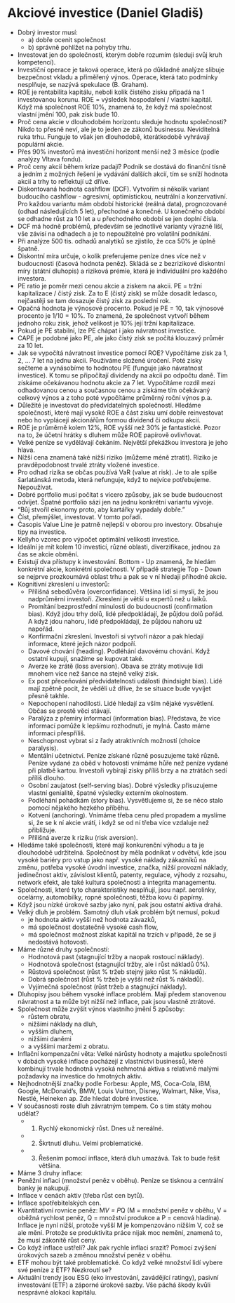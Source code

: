 # Akciové investice (Daniel Gladiš)
* Dobrý investor musí:
  * a) dobře ocenit společnost
  * b) správně pohlížet na pohyby trhu.
* Investovat jen do společností, kterým dobře rozumím (sleduji svůj kruh kompetencí).
* Investiční operace je taková operace, která po důkladné analýze slibuje bezpečnost vkladu a přiměřený výnos. Operace, která tato podmínky nesplňuje, se nazývá spekulace (B. Graham).
* ROE je rentabilita kapitálu, neboli kolik čistého zisku připadá na 1 investovanou korunu. ROE = výsledek hospodaření / vlastní kapitál. Když má společnost ROE 10%, znamená to, že když má společnost vlastní jmění 100, pak zisk bude 10.
* Proč cena akcie v dlouhodobém horizontu sleduje hodnotu společnosti? Nikdo to přesně neví, ale je to jeden ze zákonů businessu. Neviditelná ruka trhu. Funguje to však jen dlouhodobě, kterátkodobě vyhrávají populární akcie.
* Přes 90% investorů má investiční horizont menší než 3 měsíce (podle analýzy Vltava fondu).
* Proč ceny akcií během krize padají? Podnik se dostává do finanční tísně a jedním z možných řešení je vydávání dalších akcií, tím se sníží hodnota akcií a trhy to reflektují už dříve.
* Diskontovaná hodnota cashflow (DCF). Vytvořím si několik variant budoucího cashflow - agresivní, optimistickou, neutrální a konzervativní. Pro každou variantu mám období historické (reálná data), prognozované (odhad následujících 5 let), přechodné a konečné. U konečného období se odhadne růst za 10 let a u přechodného období se jen doplní čísla.
* DCF má hodně problémů, především se jednotlivé varianty výrazně liší, vše závisí na odhadech a je to nepoužitelné pro volatilní podnikání.
* Při analýze 500 tis. odhadů analytiků se zjistilo, že cca 50% je úplně špatně.
* Diskontní míra určuje, o kolik preferujeme peníze dnes více než v budoucnosti (časová hodnota peněz). Skládá se z bezrizikové diskontní míry (státní dluhopis) a riziková prémie, která je individuální pro každého investora.
* PE ratio je poměr mezi cenou akcie a ziskem na akcii. PE = tržní kapitalizace / čistý zisk. Za to E (čistý zisk) se může dosadit ledasco, nejčastěji se tam dosazuje čistý zisk za poslední rok.
* Opačná hodnota je výnosové procento. Pokud je PE = 10, tak výnosové procento je 1/10 = 10%. To znamená, že společnost vytvoří během jednoho roku zisk, jehož velikost je 10% její tržní kapitalizace. 
* Pokud je PE stabilní, lze PE chápat i jako návratnost investice. 
* CAPE je podobné jako PE, ale jako čistý získ se počítá klouzavý průměr za 10 let. 
* Jak se vypočítá návratnost investice pomocí ROE? Vypočítáme zisk za 1, 2, … 7 let na jednu akcii. Používáme složené úročení. Poté zisky sečteme a vynásobíme to hodnotou PE (funguje jako návratnost investice). K tomu se připočítají dividendy na akcii po odpočtu daně. Tím získáme očekávanou hodnotu akcie za 7 let. Vypočítáme rozdíl mezi odhadovanou cenou a současnou cenou a získáme tím očekávaný celkový výnos a z toho poté vypočítáme průměrný roční výnos p.a.
* Důležité je investovat do předvídatelných společností. Hledáme společnosti, které mají vysoké ROE a část zisku umí dobře reinvestovat nebo ho vyplácejí akcionářům formou dividend či odkupu akcií.
* ROE je průměrně kolem 12%, ROE vyšší než 30% je fantastické. Pozor na to, že účetní hrátky s dluhem může ROE papírově ovlivňovat.
* Velké peníze se vydělávají čekáním. Největší překážkou investora je jeho hlava.
* Nížší cena znamená také nižší riziko (můžeme méně ztratit). Riziko je pravděpodobnost trvalé ztráty vložené investice.
* Pro odhad rizika se občas používá VaR (value at risk). Je to ale spíše šarlatánská metoda, která nefunguje, když to nejvíce potřebujeme. Nepoužívat.
* Dobré portfolio musí počítat s vícero způsoby, jak se bude budoucnost odvíjet. Špatné portfolio sází jen na jednu konkrétní variantu vývoje. 
* “Bůj stvořil ekonomy proto, aby kartářky vypadaly dobře.”
* Číst, přemýšlet, investovat. V tomto pořadí.
* Časopis Value Line je patrně nejlepší v oborou pro investory. Obsahuje tipy na investice.
* Kellyho vzorec pro výpočet optimální velikosti investice.
* Ideální je mít kolem 10 investicí, různé oblasti, diverzifikace, jednou za čas se akcie obmění.
* Existují dva přístupy k investování. Bottom - Up znamená, že hledám konkrétní akcie, konkrétní společnosti. V případě strategie Top - Down se nejprve prozkoumává oblast trhu a pak se v ní hledají příhodné akcie.
* Kognitivní zkreslení u investorů:
  * Přílišná sebedůvěra (overconfidance). Většina lidí si myslí, že jsou nadprůměrní investoři. Zkreslení je větší u expertů než u laiků.
  * Promítání bezprostřední minulosti do budoucnosti (confirmation bias). Když jdou trhy dolů, lidé předpokládají, že půjdou dolů pořád. A když jdou nahoru, lidé předpokládají, že půjdou nahoru už napořád.
  * Konfirmační zkreslení. Investoři si vytvoří názor a pak hledají informace, které jejich názor podpoří. 
  * Davové chování (heading). Podléhání davovému chování. Když ostatní kupují, snažíme se kupovat také.
  * Averze ke zrátě (loss aversion). Obava se ztráty motivuje lidi mnohem více než šance na stejně velký zisk.
  * Ex post přeceňování předvidatelnosti události (hindsight bias). Lidé mají zpětně pocit, že věděli už dříve, že se situace bude vyvíjet přesně takhle. 
  * Nepochopení nahodilosti. Lidé hledají za vším nějaké vysvětlení. Občas se prostě věci stávají.
  * Paralýza z přemíry informací (information bias). Představa, že více informací pomůže k lepšímu rozhodnutí, je mylná. Často máme informaci přespříliš.
  * Neschopnost vybrat si z řady atraktivních možností (choice paralysis).
  * Mentální učetnictví. Peníze získané různě posuzujeme také různě. Peníze vydané za oběd v hotovosti vnímáme hůře než peníze vydané při platbě kartou. Investoři vybírají zisky příliš brzy a na ztrátách sedí příliš dlouho.
  * Osobní zaujatost (self-serving bias). Dobré výsledky přisuzujeme vlastní genialitě, špatné výsledky externím okolnostem.
  * Podléhání pohádkám (story bias). Vysvětlujeme si, že se něco stalo pomocí nějakého hezkého příběhu.
  * Kotvení (anchoring). Vnímáme třeba cenu před propadem a myslíme si, že se k ní akcie vrátí, i když se od ní třeba více vzdaluje než přibližuje.
  * Přílišná averze k riziku (risk aversion).
* Hledáme také společnosti, které mají konkurenční výhodu a ta je dlouhodobě udržitelná. Společnost by měla podnikat v odvětví, kde jsou vysoké bariéry pro vstup jako např. vysoké náklady zákazníků na změnu, potřeba vysoké úvodní investice, značka, nižší provozní náklady, jedinečnost aktiv, závislost klientů, patenty, regulace, výhody z rozsahu, network efekt, ale také kultura společnosti a integrita managementu.
* Společnosti, které tyto charakteristiky nesplňují, jsou např. aerolinky, ocelárny, automobilky, ropné společnosti, těžba kovu či papírny.
* Když jsou nízké úrokové sazby jako nyní, pak jsou ostatní aktiva drahá.
* Velký dluh je problém. Samotný dluh však problém být nemusí, pokud
  * je hodnota aktiv vyšší než hodnota závazků,
  * má společnost dostatečně vysoké cash flow,
  * má společnost možnost získat kapitál na trzích v případě, že se ji nedostává hotovosti.
* Máme různé druhy společností:
  * Hodnotová past (stagnující tržby a naopak rostoucí náklady).
  * Hodnotová společnost (stagnující tržby, ale i růst nákladů 0%).
  * Růstová společnost (růst % tržeb stejný jako růst % nákladů).
  * Dobrá společnost (růst % tržeb je vyšší než růst % nákladů).
  * Vyjímečná společnost (růst tržeb a stagnující náklady).
* Dluhopisy jsou během vysoké inflace problém. Mají předem stanovenou návratnost a ta může být nižší než inflace, pak jsou vlastně ztrátové.
* Společnost může zvýšit výnos vlastního jmění 5 způsoby:
  * růstem obratu,
  * nižšími náklady na dluh,
  * vyšším dluhem,
  * nižšími daněmi
  * a vyššími maržemi z obratu.
* Inflační kompenzační věta: Velké nárůsty hodnoty a majetku společnosti v dobách vysoké inflace pocházejí z vlastnictví businessů, které kombinují trvale hodnotná vysoká nehmotná aktiva s relativně malými požadavky na investice do hmotných aktiv.
* Nejhodnotnější značky podle Forbesu: Apple, MS, Coca-Cola, IBM, Google, McDonald’s, BMW, Louis Vuitton, Disney, Walmart, Nike, Visa, Nestlé, Heineken ap. Zde hledat dobré investice.
* V současnosti roste dluh závratným tempem. Co s tím státy mohou udělat?
  * 1) Rychlý ekonomický růst. Dnes už nereálné.
  * 2) Škrtnutí dluhu. Velmi problematické.
  * 3) Řešením pomocí inflace, která dluh umazává. Tak to bude řešit většina.
* Máme 3 druhy inflace:
* Peněžní inflaci (množství peněz v oběhu). Peníze se tisknou a centrální banky je nakupují.
* Inflace v cenách aktiv (třeba růst cen bytů).
* Inflace spotřebitelských cen.
* Kvantitativní rovnice peněz: M*V = P*Q (M = množství peněz v oběhu, V = oběžná rychlost peněz, Q = množství produkce a P = cenová hladina). Inflace je nyní nižší, protože vyšší M je kompenzováno nižším V, což se ale mění. Protože se produktivita práce nijak moc nemění, znamená to, že musí zákonitě růst ceny.
* Co když inflace ustřelí? Jak pak rychle inflaci srazit? Pomocí zvýšení úrokových sazeb a změnou množství peněz v oběhu.
* ETF mohou být také problematické. Co když velké množství lidí vybere své peníze z ETF? Nezkroutí se?
* Aktuální trendy jsou ESG (eko investování, zavádějící ratingy), pasivní investování (ETF) a záporné úrokové sazby. Vše páchá škody kvůli nesprávné alokaci kapitálu.
